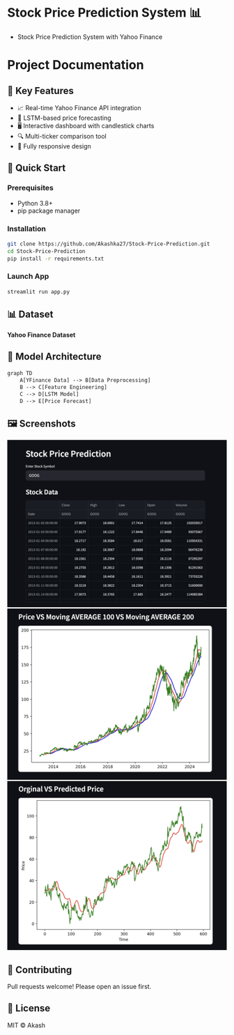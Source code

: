 # Stock Price Prediction System 📊


- Stock Price Prediction System with Yahoo Finance  


# Project Documentation

## 🌟 Key Features
- 📈 Real-time Yahoo Finance API integration  
- 🔮 LSTM-based price forecasting  
- 🖥️ Interactive dashboard with candlestick charts  
- 🔍 Multi-ticker comparison tool  
- 📱 Fully responsive design  

## 🚀 Quick Start
### Prerequisites
- Python 3.8+
- pip package manager

### Installation
```bash
git clone https://github.com/Akashka27/Stock-Price-Prediction.git
cd Stock-Price-Prediction
pip install -r requirements.txt
```

### Launch App
```bash
streamlit run app.py
```

## 📊 Dataset
**Yahoo Finance Dataset**  

## 🧠 Model Architecture
```mermaid
graph TD
    A[YFinance Data] --> B[Data Preprocessing]
    B --> C[Feature Engineering]
    C --> D[LSTM Model]
    D --> E[Price Forecast]
```

## 🖼️ Screenshots
![App Screenshot](images/1.jpg)
![App Screenshot](images/2.jpg)
![App Screenshot](images/3.jpg)

## 🤝 Contributing
Pull requests welcome! Please open an issue first.

## 📜 License
MIT © Akash 
